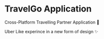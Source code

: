 # TravelGo Application

Cross-Platform Travelling Partner Application 🚀

Uber Like experince in a new form of design ✨



